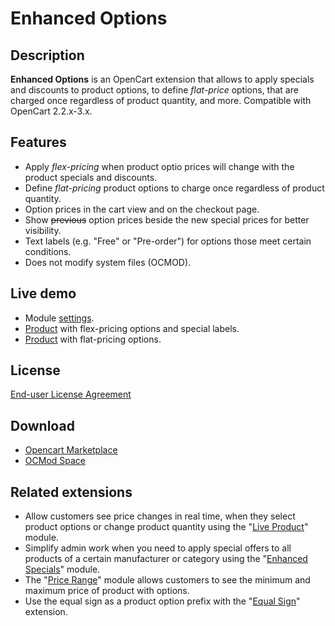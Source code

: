 # Enhanced Options

## Description
**Enhanced Options** is an OpenCart extension that allows to apply specials and discounts to product options, to define *flat-price* options, that are charged once regardless of product quantity, and more.
Compatible with OpenCart 2.2.x-3.x.

## Features
* Apply *flex-pricing* when product optio prices will change with the product specials and discounts.
* Define *flat-pricing* product options to charge once regardless of product quantity.
* Option prices in the cart view and on the checkout page.
* Show ~~previous~~ option prices beside the new special prices for better visibility.
* Text labels (e.g. "Free" or "Pre-order") for options those meet certain conditions.
* Does not modify system files (OCMOD).

## Live demo
* Module [settings](https://demo.ocmod.space/a/admin/index.php?route=extension/module/enhanced_options).
* [Product](https://demo.ocmod.space/a/apple-cinema) with flex-pricing options and special labels.
* [Product](https://demo.ocmod.space/a/canon-eos-5d]) with flat-pricing options.

## License
[End-user License Agreement](https://raw.githubusercontent.com/ocmod-space/ocmod-enhanced-options/main/EULA.txt)

## Download
* [Opencart Marketplace](https://www.opencart.com/index.php?route=marketplace/extension/info&extension_id=40391)
* [OCMod Space](https://www.ocmod.space/enhanced-options)

## Related extensions
* Allow customers see price changes in real time, when they select product options or change product quantity using the "[Live Product](https://www.opencart.com/index.php?route=marketplace/extension/info&extension_id=36005)" module.
* Simplify admin work when you need to apply special offers to all products of a certain manufacturer or category using the "[Enhanced Specials](https://www.opencart.com/index.php?route=marketplace/extension/info&extension_id=43136)" module.
* The "[Price Range](https://www.opencart.com/index.php?route=marketplace/extension/info&extension_id=38331)" module allows customers to see the minimum and maximum price of product with options.
* Use the equal sign as a product option prefix with the "[Equal Sign](https://www.opencart.com/index.php?route=marketplace/extension/info&extension_id=34383)" extension.

